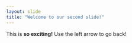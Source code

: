 ```yaml
---
layout: slide
title: "Welcome to our second slide!"
---
```

This is **so exciting!**
Use the left arrow to go back!

